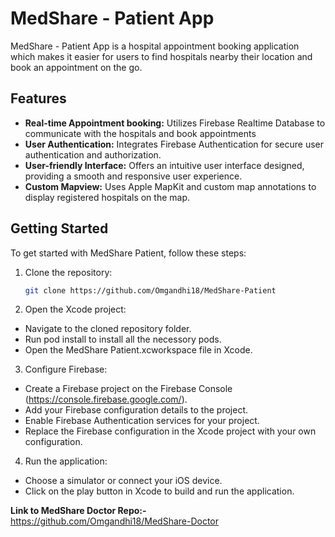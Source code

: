 # MedShare - Patient App
MedShare - Patient App is a hospital appointment booking application which makes it easier for users to find hospitals nearby their location and book an appointment on the go.

## Features

- **Real-time Appointment booking:** Utilizes Firebase Realtime Database to communicate with the hospitals and book appointments
- **User Authentication:** Integrates Firebase Authentication for secure user authentication and authorization.
- **User-friendly Interface:** Offers an intuitive user interface designed, providing a smooth and responsive user experience.
- **Custom Mapview:** Uses Apple MapKit and custom map annotations to display registered hospitals on the map.

## Getting Started

To get started with MedShare Patient, follow these steps:

1. Clone the repository:
   ```bash
   git clone https://github.com/Omgandhi18/MedShare-Patient
2. Open the Xcode project:
- Navigate to the cloned repository folder.
- Run pod install to install all the necessory pods.
- Open the MedShare Patient.xcworkspace file in Xcode.
  
3. Configure Firebase:
- Create a Firebase project on the Firebase Console (https://console.firebase.google.com/).
- Add your Firebase configuration details to the project.
- Enable Firebase Authentication services for your project.
- Replace the Firebase configuration in the Xcode project with your own configuration.

4. Run the application:
- Choose a simulator or connect your iOS device.
- Click on the play button in Xcode to build and run the application.

**Link to MedShare Doctor Repo:-** https://github.com/Omgandhi18/MedShare-Doctor
